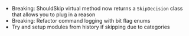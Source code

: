 *   Breaking: ShouldSkip virtual method now returns a `SkipDecision` class that allows you to plug in a reason
*   Breaking: Refactor command logging with bit flag enums
*   Try and setup modules from history if skipping due to categories 